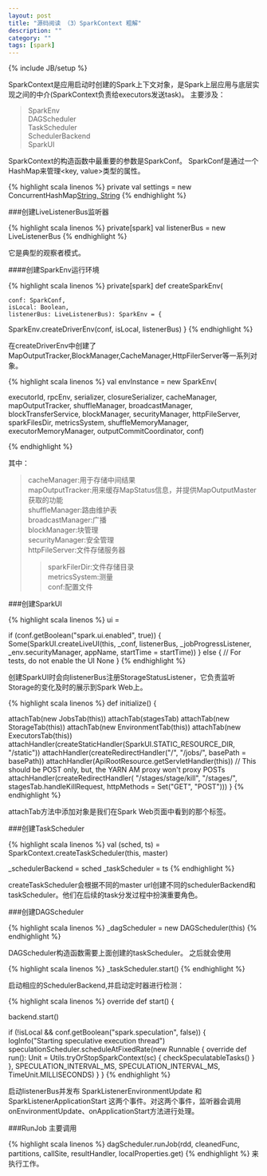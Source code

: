 ```yaml
---
layout: post
title: "源码阅读 （3）SparkContext 粗解"
description: ""
category: ""
tags: [spark]
---
```

{% include JB/setup %}

SparkContext是应用启动时创建的Spark上下文对象，是Spark上层应用与底层实现之间的中介(SparkContext负责给executors发送task)。
主要涉及：

> SparkEnv    
> DAGScheduler     
> TaskScheduler     
> SchedulerBackend     
> SparkUI    

SparkContext的构造函数中最重要的参数是SparkConf。
SparkConf是通过一个HashMap来管理<key, value>类型的属性。

{% highlight scala linenos %}
private val settings = new ConcurrentHashMap[String, String]()
{% endhighlight %}

###创建LiveListenerBus监听器

{% highlight scala linenos %}
private[spark] val listenerBus = new LiveListenerBus
{% endhighlight %}

它是典型的观察者模式。

####创建SparkEnv运行环境


{% highlight scala linenos %}
private[spark] def createSparkEnv(

    conf: SparkConf,
    isLocal: Boolean,
    listenerBus: LiveListenerBus): SparkEnv = {
  SparkEnv.createDriverEnv(conf, isLocal, listenerBus)
}
{% endhighlight %}


在createDriverEnv中创建了MapOutputTracker,BlockManager,CacheManager,HttpFilerServer等一系列对象。


{% highlight scala linenos %}
val envInstance = new SparkEnv(

  executorId,
  rpcEnv,
  serializer,
  closureSerializer,
  cacheManager,
  mapOutputTracker,
  shuffleManager,
  broadcastManager,
  blockTransferService,
  blockManager,
  securityManager,
  httpFileServer,
  sparkFilesDir,
  metricsSystem,
  shuffleMemoryManager,
  executorMemoryManager,
  outputCommitCoordinator,
  conf)

{% endhighlight %}

其中：

> cacheManager:用于存储中间结果     
> mapOutputTracker:用来缓存MapStatus信息，并提供MapOutputMaster获取的功能    
> shuffleManager:路由维护表    
> broadcastManager:广播    
> blockManager:块管理    
> securityManager:安全管理    
> httpFileServer:文件存储服务器    
>   > sparkFilerDir:文件存储目录     
> metricsSystem:测量    
> conf:配置文件    

###创建SparkUI


{% highlight scala linenos %}
ui =

  if (conf.getBoolean("spark.ui.enabled", true)) {
    Some(SparkUI.createLiveUI(this, _conf, listenerBus, _jobProgressListener,
      _env.securityManager, appName, startTime = startTime))
  } else {
    // For tests, do not enable the UI
    None
  }
{% endhighlight %}


创建SparkUI时会向listenerBus注册StorageStatusListener，它负责监听Storage的变化及时的展示到Spark Web上。


{% highlight scala linenos %}
def initialize() {

  attachTab(new JobsTab(this))
  attachTab(stagesTab)
  attachTab(new StorageTab(this))
  attachTab(new EnvironmentTab(this))
  attachTab(new ExecutorsTab(this))
  attachHandler(createStaticHandler(SparkUI.STATIC_RESOURCE_DIR, "/static"))
  attachHandler(createRedirectHandler("/", "/jobs/", basePath = basePath))
  attachHandler(ApiRootResource.getServletHandler(this))
  // This should be POST only, but, the YARN AM proxy won't proxy POSTs
  attachHandler(createRedirectHandler(
    "/stages/stage/kill", "/stages/", stagesTab.handleKillRequest,
    httpMethods = Set("GET", "POST")))
}
{% endhighlight %}


attachTab方法中添加对象是我们在Spark Web页面中看到的那个标签。

###创建TaskScheduler


{% highlight scala linenos %}
val (sched, ts) = SparkContext.createTaskScheduler(this, master)

_schedulerBackend = sched
_taskScheduler = ts
{% endhighlight %}


createTaskScheduler会根据不同的master url创建不同的schedulerBackend和taskScheduler。他们在后续的task分发过程中扮演重要角色。

###创建DAGScheduler

{% highlight scala linenos %}
_dagScheduler = new DAGScheduler(this)
{% endhighlight %}


DAGScheduler构造函数需要上面创建的taskScheduler。
之后就会使用

{% highlight scala linenos %}
_taskScheduler.start()
{% endhighlight %}

启动相应的SchedulerBackend,并启动定时器进行检测：

{% highlight scala linenos %}
override def start() {

  backend.start()

  if (!isLocal && conf.getBoolean("spark.speculation", false)) {
    logInfo("Starting speculative execution thread")
    speculationScheduler.scheduleAtFixedRate(new Runnable {
      override def run(): Unit = Utils.tryOrStopSparkContext(sc) {
        checkSpeculatableTasks()
      }
    }, SPECULATION_INTERVAL_MS, SPECULATION_INTERVAL_MS, TimeUnit.MILLISECONDS)
  }
}
{% endhighlight %}


启动listenerBus并发布 SparkListenerEnvironmentUpdate 和 SparkListenerApplicationStart 这两个事件。对这两个事件，监听器会调用onEnvironmentUpdate、onApplicationStart方法进行处理。

###RunJob
主要调用

{% highlight scala linenos %}
dagScheduler.runJob(rdd, cleanedFunc, partitions, callSite, resultHandler, localProperties.get)
{% endhighlight %}
来执行工作。
